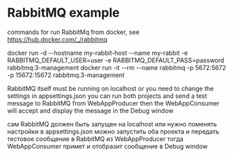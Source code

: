 # RabbitMQ example

commands for run RabbitMq from docker, see https://hub.docker.com/_/rabbitmq

docker run -d --hostname my-rabbit-host --name my-rabbit -e RABBITMQ_DEFAULT_USER=user -e RABBITMQ_DEFAULT_PASS=password rabbitmq:3-management
docker run -it --rm --name rabbitmq -p 5672:5672 -p 15672:15672 rabbitmq:3-management

RabbitMQ itself must be running on localhost or you need to change the settings in appsettings.json
you can run both projects and send a test message to RabbitMQ from WebAppProducer
then the WebAppConsumer will accept and display the message in the Debug window

сам RabbitMQ должен быть запущен на localhost или нужно поменять настройки в appsettings.json 
можно запустить оба проекта и передать тестовое сообщение в RabbitMQ из WebAppProducer 
тогда WebAppConsumer примет и отобразит сообщение в Debug window
